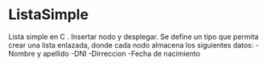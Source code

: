 # ListaSimple
Lista simple en C . Insertar nodo y desplegar.
Se define un tipo que permita crear una lista enlazada, donde cada nodo almacena los siguientes datos: 
-Nombre y apellido
-DNI
-Dirreccion
-Fecha de nacimiento
